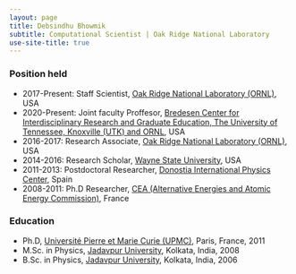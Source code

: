 ```yaml
---
layout: page
title: Debsindhu Bhowmik
subtitle: Computational Scientist | Oak Ridge National Laboratory  
use-site-title: true
---   
```


### **Position held** 

* 2017-Present: Staff Scientist, [Oak Ridge National Laboratory (ORNL)](https://www.ornl.gov/), USA 
* 2020-Present: Joint faculty Proffesor, [Bredesen Center for Interdisciplinary Research and Graduate Education, The University of Tennessee, Knoxville (UTK) and ORNL](https://bredesencenter.utk.edu/), USA 
* 2016-2017: Research Associate, [Oak Ridge National Laboratory (ORNL)](https://www.ornl.gov/), USA 
* 2014-2016: Research Scholar, [Wayne State University](https://wayne.edu/), USA 
* 2011-2013: Postdoctoral Researcher, [Donostia International Physics Center](http://dipc.ehu.es/index.php?lng=eng), Spain 
* 2008-2011: Ph.D Researcher, [CEA (Alternative Energies and Atomic Energy Commission)](http://www-centre-saclay.cea.fr/en), France

### **Education**

* Ph.D, [Université Pierre et Marie Curie (UPMC)](http://www.upmc.fr/en/), Paris, France, 2011
* M.Sc. in Physics, [Jadavpur University](http://www.jaduniv.edu.in/), Kolkata, India, 2008
* B.Sc. in Physics, [Jadavpur University](http://www.jaduniv.edu.in/), Kolkata, India, 2006 


